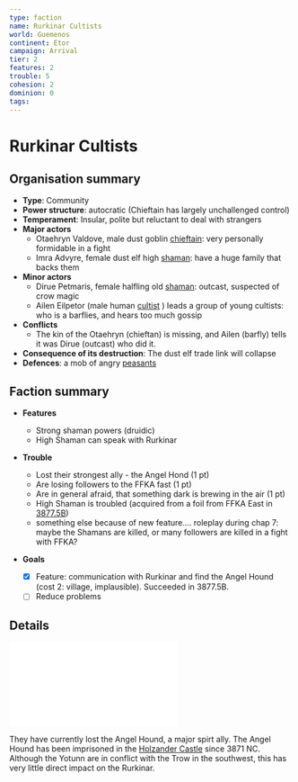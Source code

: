 ```yaml
---
type: faction
name: Rurkinar Cultists
world: Guemenos
continent: Etor
campaign: Arrival
tier: 2
features: 2
trouble: 5
cohesion: 2
dominion: 0
tags: 
---
```


# Rurkinar Cultists

## Organisation summary

- **Type**: Community
- **Power structure**: autocratic (Chieftain has largely unchallenged control)
- **Temperament**: Insular, polite but reluctant to deal with strangers
- **Major actors**
	- Otaehryn Valdove, male dust goblin [chieftain](https://open5e.com/monsters/dust-goblin-chieftain): very personally formidable in a fight
	- Imra Advyre, female dust elf high [shaman](https://open5e.com/monsters/junk-shaman): have a huge family that backs them
- **Minor actors**
	- Dirue Petmaris, female halfling old [shaman](https://open5e.com/monsters/junk-shaman): outcast, suspected of crow magic
	- Ailen Eilpetor (male human [cultist](https://open5e.com/monsters/cultist-a5e) ) leads a group of young cultists: who is a barflies, and hears too much gossip
- **Conflicts**
	- The kin of the Otaehryn (chieftan) is missing, and Ailen (barfly) tells it was Dirue (outcast) who did it. 
- **Consequence of its destruction**: The dust elf trade link will collapse
- **Defences**: a mob of angry [peasants](https://open5e.com/monsters/commoner)

## Faction summary

- **Features**
	- Strong shaman powers (druidic)
	- High Shaman can speak with Rurkinar

- **Trouble**
	- Lost their strongest ally - the Angel Hond (1 pt)
	- Are losing followers to the FFKA fast (1 pt)
	- Are in general afraid, that something dark is brewing in the air (1 pt)
	- High Shaman is troubled (acquired from a foil from FFKA East in [3877.5B](_factionGame.md#3877.5B))
	- something else because of new feature.... roleplay during chap 7: maybe the Shamans are killed, or many followers are killed in a fight with FFKA?

- **Goals**
	- [x] Feature: communication with Rurkinar and find the Angel Hound (cost 2: village, implausible). Succeeded in 3877.5B.
	- [ ] Reduce problems

## Details

![Rurkinar, the Brown Eagle](../context/religions.md#Rurkinar)

They have currently lost the Angel Hound, a major spirt ally. The Angel Hound has been imprisoned in the [Holzander Castle](../locations/holzanderCastle.md) since 3871 NC. Although the Yotunn are in conflict with the Trow in the southwest, this has very little direct impact on the Rurkinar.




